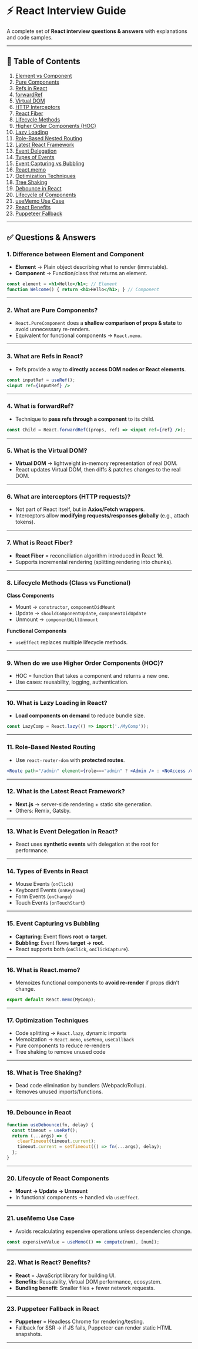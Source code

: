 # ⚡ React Interview Guide

A complete set of **React interview questions & answers** with explanations and code samples.  

---

## 📑 Table of Contents

1. [Element vs Component](#1-difference-between-element-and-component)  
2. [Pure Components](#2-what-are-pure-components)  
3. [Refs in React](#3-what-are-refs-in-react)  
4. [forwardRef](#4-what-is-forwardref)  
5. [Virtual DOM](#5-what-is-the-virtual-dom)  
6. [HTTP Interceptors](#6-what-are-interceptors-http-requests)  
7. [React Fiber](#7-what-is-react-fiber)  
8. [Lifecycle Methods](#8-lifecycle-methods-class-vs-functional)  
9. [Higher Order Components (HOC)](#9-when-do-we-use-higher-order-components-hoc)  
10. [Lazy Loading](#10-what-is-lazy-loading-in-react)  
11. [Role-Based Nested Routing](#11-role-based-nested-routing)  
12. [Latest React Framework](#12-what-is-the-latest-react-framework)  
13. [Event Delegation](#13-what-is-event-delegation-in-react)  
14. [Types of Events](#14-types-of-events-in-react)  
15. [Event Capturing vs Bubbling](#15-event-capturing-vs-bubbling)  
16. [React.memo](#16-what-is-reactmemo)  
17. [Optimization Techniques](#17-optimization-techniques)  
18. [Tree Shaking](#18-what-is-tree-shaking)  
19. [Debounce in React](#19-debounce-in-react)  
20. [Lifecycle of Components](#20-lifecycle-of-react-components)  
21. [useMemo Use Case](#21-usememo-use-case)  
22. [React Benefits](#22-what-is-react-benefits)  
23. [Puppeteer Fallback](#23-puppeteer-fallback-in-react)  

---

## ✅ Questions & Answers

### 1. Difference between Element and Component
- **Element** → Plain object describing what to render (immutable).  
- **Component** → Function/class that returns an element.  

```jsx
const element = <h1>Hello</h1>; // Element
function Welcome() { return <h1>Hello</h1>; } // Component
```

---

### 2. What are Pure Components?
- `React.PureComponent` does a **shallow comparison of props & state** to avoid unnecessary re-renders.  
- Equivalent for functional components → `React.memo`.

---

### 3. What are Refs in React?
- Refs provide a way to **directly access DOM nodes or React elements**.  

```jsx
const inputRef = useRef();
<input ref={inputRef} />
```

---

### 4. What is forwardRef?
- Technique to **pass refs through a component** to its child.  

```jsx
const Child = React.forwardRef((props, ref) => <input ref={ref} />);
```

---

### 5. What is the Virtual DOM?
- **Virtual DOM** → lightweight in-memory representation of real DOM.  
- React updates Virtual DOM, then diffs & patches changes to the real DOM.

---

### 6. What are interceptors (HTTP requests)?
- Not part of React itself, but in **Axios/Fetch wrappers**.  
- Interceptors allow **modifying requests/responses globally** (e.g., attach tokens).

---

### 7. What is React Fiber?
- **React Fiber** = reconciliation algorithm introduced in React 16.  
- Supports incremental rendering (splitting rendering into chunks).

---

### 8. Lifecycle Methods (Class vs Functional)

**Class Components**
- Mount → `constructor`, `componentDidMount`  
- Update → `shouldComponentUpdate`, `componentDidUpdate`  
- Unmount → `componentWillUnmount`

**Functional Components**
- `useEffect` replaces multiple lifecycle methods.

---

### 9. When do we use Higher Order Components (HOC)?
- HOC = function that takes a component and returns a new one.  
- Use cases: reusability, logging, authentication.

---

### 10. What is Lazy Loading in React?
- **Load components on demand** to reduce bundle size.  

```jsx
const LazyComp = React.lazy(() => import('./MyComp'));
```

---

### 11. Role-Based Nested Routing
- Use `react-router-dom` with **protected routes**.  

```jsx
<Route path="/admin" element={role==="admin" ? <Admin /> : <NoAccess />} />
```

---

### 12. What is the Latest React Framework?
- **Next.js** → server-side rendering + static site generation.  
- Others: Remix, Gatsby.

---

### 13. What is Event Delegation in React?
- React uses **synthetic events** with delegation at the root for performance.

---

### 14. Types of Events in React
- Mouse Events (`onClick`)  
- Keyboard Events (`onKeyDown`)  
- Form Events (`onChange`)  
- Touch Events (`onTouchStart`)  

---

### 15. Event Capturing vs Bubbling
- **Capturing**: Event flows **root → target**.  
- **Bubbling**: Event flows **target → root**.  
- React supports both (`onClick`, `onClickCapture`).

---

### 16. What is React.memo?
- Memoizes functional components to **avoid re-render** if props didn’t change.  

```jsx
export default React.memo(MyComp);
```

---

### 17. Optimization Techniques
- Code splitting → `React.lazy`, dynamic imports  
- Memoization → `React.memo`, `useMemo`, `useCallback`  
- Pure components to reduce re-renders  
- Tree shaking to remove unused code

---

### 18. What is Tree Shaking?
- Dead code elimination by bundlers (Webpack/Rollup).  
- Removes unused imports/functions.

---

### 19. Debounce in React

```jsx
function useDebounce(fn, delay) {
  const timeout = useRef();
  return (...args) => {
    clearTimeout(timeout.current);
    timeout.current = setTimeout(() => fn(...args), delay);
  };
}
```

---

### 20. Lifecycle of React Components
- **Mount → Update → Unmount**  
- In functional components → handled via `useEffect`.

---

### 21. useMemo Use Case
- Avoids recalculating expensive operations unless dependencies change.  

```jsx
const expensiveValue = useMemo(() => compute(num), [num]);
```

---

### 22. What is React? Benefits?
- **React** = JavaScript library for building UI.  
- **Benefits**: Reusability, Virtual DOM performance, ecosystem.  
- **Bundling benefit**: Smaller files + fewer network requests.

---

### 23. Puppeteer Fallback in React
- **Puppeteer** = Headless Chrome for rendering/testing.  
- Fallback for SSR → if JS fails, Puppeteer can render static HTML snapshots.

---
